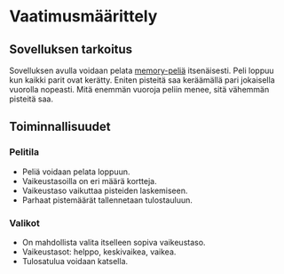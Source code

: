 # Vaatimusmäärittely

## Sovelluksen tarkoitus

Sovelluksen avulla voidaan pelata [memory-peliä](https://en.wikipedia.org/wiki/Concentration_(card_game)) itsenäisesti. 
Peli loppuu kun kaikki parit ovat kerätty. Eniten pisteitä saa keräämällä pari jokaisella vuorolla nopeasti. Mitä enemmän vuoroja peliin menee, sitä 
vähemmän pisteitä saa.

## Toiminnallisuudet

### Pelitila
- Peliä voidaan pelata loppuun.
- Vaikeustasoilla on eri määrä kortteja.
- Vaikeustaso vaikuttaa pisteiden laskemiseen.
- Parhaat pistemäärät tallennetaan tulostauluun.

### Valikot

- On mahdollista valita itselleen sopiva vaikeustaso. 
- Vaikeustasot: helppo, keskivaikea, vaikea.
- Tulosatulua voidaan katsella.
